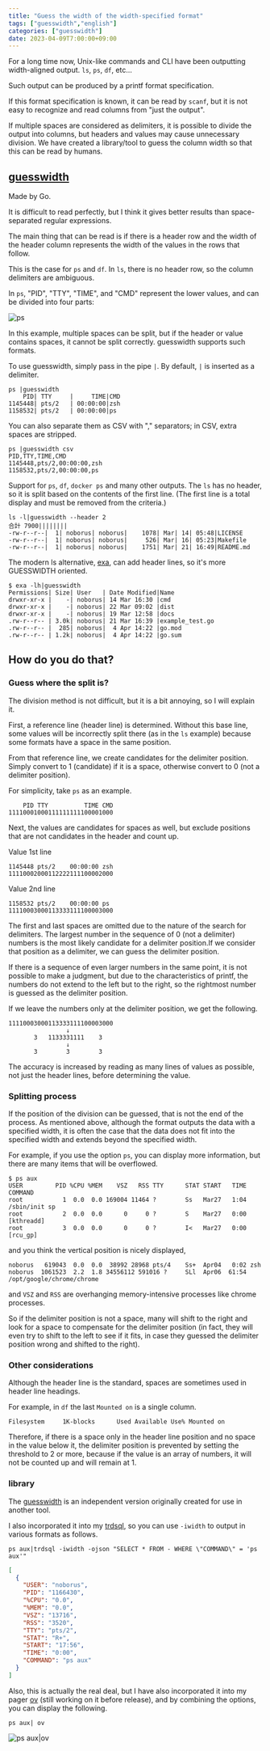 ```yaml
---
title: "Guess the width of the width-specified format"
tags: ["guesswidth","english"]
categories: ["guesswidth"]
date: 2023-04-09T7:00:00+09:00
---
```

For a long time now, Unix-like commands and CLI have been outputting width-aligned output.
`ls`, `ps`, `df`, etc...

Such output can be produced by a printf format specification.

If this format specification is known, it can be read by `scanf`,
but it is not easy to recognize and read columns from "just the output".

If multiple spaces are considered as delimiters, it is possible to divide the output into columns,
but headers and values may cause unnecessary division.
We have created a library/tool to guess the column width so that this can be read by humans.

## [guesswidth](https://github.com/noborus/guesswidth)

Made by Go.

It is difficult to read perfectly, but I think it gives better results than space-separated regular expressions.

The main thing that can be read is if there is a header row and the width of the header column represents the width of the values in the rows that follow.

This is the case for `ps` and `df`. In `ls`, there is no header row, so the column delimiters are ambiguous.

In `ps`, "PID", "TTY", "TIME", and "CMD" represent the lower values, and can be divided into four parts:

![ps](https://storage.googleapis.com/zenn-user-upload/ca97c96cd09e-20230408.png)

In this example, multiple spaces can be split, but if the header or value contains spaces, it cannot be split correctly. guesswidth supports such formats.

To use guesswidth, simply pass in the pipe `|`. By default, `|` is inserted as a delimiter.

```console
ps |guesswidth
    PID| TTY     |     TIME|CMD 
1145448| pts/2   | 00:00:00|zsh
1158532| pts/2   | 00:00:00|ps
```

You can also separate them as CSV with "," separators; in CSV, extra spaces are stripped.

```console
ps |guesswidth csv
PID,TTY,TIME,CMD
1145448,pts/2,00:00:00,zsh
1158532,pts/2,00:00:00,ps
```

Support for `ps`, `df`, `docker ps` and many other outputs. The `ls` has no header,
so it is split based on the contents of the first line.
(The first line is a total display and must be removed from the criteria.)

```console
ls -l|guesswidth --header 2
合計 7900||||||||
-rw-r--r--|  1| noborus| noborus|    1078| Mar| 14| 05:48|LICENSE
-rw-r--r--|  1| noborus| noborus|     526| Mar| 16| 05:23|Makefile
-rw-r--r--|  1| noborus| noborus|    1751| Mar| 21| 16:49|README.md
````

The modern ls alternative, [exa](https://github.com/ogham/exa),
can add header lines, so it's more GUESSWIDTH oriented.

```console
$ exa -lh|guesswidth
Permissions| Size| User   | Date Modified|Name
drwxr-xr-x |    -| noborus| 14 Mar 16:30 |cmd
drwxr-xr-x |    -| noborus| 22 Mar 09:02 |dist
drwxr-xr-x |    -| noborus| 19 Mar 12:58 |docs
.rw-r--r-- | 3.0k| noborus| 21 Mar 16:39 |example_test.go
.rw-r--r-- |  285| noborus|  4 Apr 14:22 |go.mod
.rw-r--r-- | 1.2k| noborus|  4 Apr 14:22 |go.sum
```

## How do you do that?

### Guess where the split is?

The division method is not difficult, but it is a bit annoying, so I will explain it.

First, a reference line (header line) is determined. Without this base line,
some values will be incorrectly split there (as in the `ls` example)
because some formats have a space in the same position.

From that reference line, we create candidates for the delimiter position.
Simply convert to 1 (candidate) if it is a space, otherwise convert to 0 (not a delimiter position).

For simplicity, take `ps` as an example.

```
    PID TTY          TIME CMD
11110001000111111111100001000
```

Next, the values are candidates for spaces as well,
but exclude positions that are not candidates in the header and count up.

Value 1st line

```
1145448 pts/2    00:00:00 zsh
11110002000112222111100002000
```

Value 2nd line

```
1158532 pts/2    00:00:00 ps
11110003000113333111100003000
```

The first and last spaces are omitted due to the nature of the search for delimiters.
The largest number in the sequence of 0 (not a delimiter) numbers is the most likely
candidate for a delimiter position.If we consider that position as a delimiter,
we can guess the delimiter position.

If there is a sequence of even larger numbers in the same point,
it is not possible to make a judgment, but due to the characteristics of printf,
the numbers do not extend to the left but to the right,
so the rightmost number is guessed as the delimiter position.

If we leave the numbers only at the delimiter position, we get the following.

```
11110003000113333111100003000
                ↓
       3   1133331111    3
                ↓
       3        3        3
```

The accuracy is increased by reading as many lines of values as possible,
not just the header lines, before determining the value.

### Splitting process

If the position of the division can be guessed, that is not the end of the process.
As mentioned above, although the format outputs the data with a specified width,
it is often the case that the data does not fit into the specified width
and extends beyond the specified width.

For example, if you use the option ``ps``,
you can display more information, but there are many items that will be overflowed.

```console
$ ps aux
USER         PID %CPU %MEM    VSZ   RSS TTY      STAT START   TIME COMMAND
root           1  0.0  0.0 169004 11464 ?        Ss   Mar27   1:04 /sbin/init sp
root           2  0.0  0.0      0     0 ?        S    Mar27   0:00 [kthreadd]
root           3  0.0  0.0      0     0 ?        I<   Mar27   0:00 [rcu_gp]
```

and you think the vertical position is nicely displayed,

```console
noborus   619043  0.0  0.0  38992 28968 pts/4    Ss+  Apr04   0:02 zsh
noborus  1061523  2.2  1.8 34556112 591016 ?     SLl  Apr06  61:54 /opt/google/chrome/chrome
```

and ``VSZ`` and ``RSS`` are overhanging memory-intensive processes like chrome processes.

So if the delimiter position is not a space, many will shift to the right and look
for a space to compensate for the delimiter position
(in fact, they will even try to shift to the left to see if it fits,
in case they guessed the delimiter position wrong and shifted to the right).

### Other considerations

Although the header line is the standard, spaces are sometimes used in header line headings.

For example, in ``df`` the last ``Mounted on`` is a single column.

```
Filesystem     1K-blocks      Used Available Use% Mounted on
```

Therefore, if there is a space only in the header line position
and no space in the value below it, the delimiter position is prevented
by setting the threshold to 2 or more, because if the value is an array of numbers,
it will not be counted up and will remain at 1.

### library

The [guesswidth](https://github.com/noborus/guesswidth) is an independent version
originally created for use in another tool.

I also incorporated it into my [trdsql](https://github.com/noborus/trdsql),
so you can use `-iwidth` to output in various formats as follows.

```console
ps aux|trdsql -iwidth -ojson "SELECT * FROM - WHERE \"COMMAND\" = 'ps aux'"
```

```json
[
  {
    "USER": "noborus",
    "PID": "1166430",
    "%CPU": "0.0",
    "%MEM": "0.0",
    "VSZ": "13716",
    "RSS": "3520",
    "TTY": "pts/2",
    "STAT": "R+",
    "START": "17:56",
    "TIME": "0:00",
    "COMMAND": "ps aux"
  }
]
```

Also, this is actually the real deal,
but I have also incorporated it into my pager [ov](https://github.com/noborus/ov)
(still working on it before release), and by combining the options, you can display the following.

```console
ps aux| ov
```

![ps aux|ov](https://storage.googleapis.com/zenn-user-upload/24bf4ea05edb-20230408.gif)
